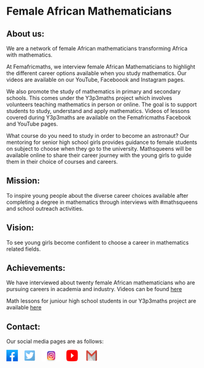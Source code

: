 # Female African Mathematicians

## About us:
We are a network of female African mathematicians transforming Africa with mathematics.

At Femafricmaths, we interview female African Mathematicians to highlight the different career options available when you study mathematics. Our videos are available on our YouTube, Faceboook and Instagram pages.

We also promote the study of mathematics in primary and secondary schools. This comes under the Y3p3maths project which involves volunteers teaching mathematics in person or online. The goal is to support students to study, understand and apply mathematics. Videos of lessons covered during Y3p3maths are available on the Femafricmaths Facebook and YouTube pages.

What course do you need to study in order to become an astronaut? Our mentoring for senior high school girls provides guidance to female students on subject to choose when they go to the university. Mathsqueens will be available online to share their career journey with the young girls to guide them in their choice of courses and careers.


## Mission:
To inspire young people about the diverse career choices available after completing a degree in mathematics through interviews with #mathsqueens and school outreach activities.

## Vision:
To see young girls become confident to choose a career in mathematics related fields.

## Achievements:
We have interviewed about twenty female African mathematicians who are pursuing careers in academia and industry. Videos can be found [here](https://youtu.be/beVI19E9u8I)

Math lessons for juniour high school students in our Y3p3maths project are available [here](https://youtu.be/LMUrg7fUghs)

## Contact:
Our social media pages are as follows:


[<img src="./facebook.jpeg" height= 30 width= 30>](https://www.facebook.com/femafricmaths/)&nbsp;&nbsp;&nbsp;
[<img src="./twitter.png" height= 30 width= 30>](https://twitter.com/femafricmaths)&nbsp;&nbsp;&nbsp;
[<img src="./insta.jpg" height= 30 width= 50>](https://www.instagram.com/femafricmaths/)&nbsp;&nbsp;&nbsp;
[<img src="./youtube.png" height= 30 width= 30>](https://www.youtube.com/femafricmaths)&nbsp;&nbsp;&nbsp;
[<img src="./Gmail-logo.png" height= 30 width= 40>](femafricmaths@gmail.com)&nbsp;&nbsp;&nbsp;




 
 
 
 
